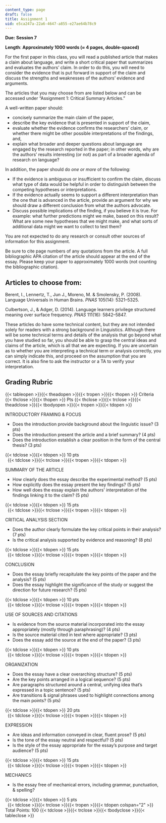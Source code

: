```yaml
---
content_type: page
draft: false
title: Assignment 1
uid: e5ca247a-22a6-4647-a855-e27ae64b78c9
---
```

**Due:** **Session 7**

**Length**: **Approximately 1000 words (≈ 4 pages, double-spaced)**

For the first paper in this class, you will read a published article that makes a claim about language, and write a short critical paper that summarizes and evaluates the authors’ claim. In order to do this, you will need to consider the evidence that is put forward in support of the claim and discuss the strengths and weaknesses of the authors’ evidence and arguments.

The articles that you may choose from are listed below and can be accessed under “Assignment 1: Critical Summary Articles.”

A well-written paper should:

- concisely summarize the main claim of the paper,
- describe the key evidence that is presented in support of the claim,
- evaluate whether the evidence confirms the researchers’ claim, or whether there might be other possible interpretations of the findings, and,
- explain what broader and deeper questions about language are engaged by the research reported in the paper; in other words, why are the authors’ results interesting (or not) as part of a broader agenda of research on language?

In addition, the paper should do *one or more* of the following:

- If the evidence is ambiguous or insufficient to confirm the claim, discuss what type of data would be helpful in order to distinguish between the competing hypotheses or interpretations.
- If the evidence actually seems to support a different interpretation than the one that is advanced in the article, provide an argument for why we should draw a different conclusion from what the authors advocate.
- Discuss possible implications of the finding, if you believe it is true. For example: what further predictions might we make, based on this result? What are some new hypotheses that we might make, and what sorts of additional data might we want to collect to test them?

You are not expected to do any research or consult other sources of information for this assignment.

Be sure to cite page numbers of any quotations from the article. A full bibliographic APA citation of the article should appear at the end of the essay. Please keep your paper to approximately 1000 words (not counting the bibliographic citation).

## Articles to choose from:

Berent, I., Lennertz, T., Jun J., Moreno, M. & Smolensky, P. (2008). Language Universals in Human Brains. *PNAS* 105(14): 5321–5325.

Culbertson, J., & Adger, D. (2014). Language learners privilege structured meaning over surface frequency. *PNAS* 111(16): 5842–5847.

These articles do have some technical content, but they are not intended solely for readers with a strong background in Linguistics. Although there will be some technical terms and details of the analysis that go beyond what you have studied so far, you should be able to grasp the central ideas and claims of the article, which is all that we are expecting. If you are uncertain as to whether you are interpreting a technical term or analysis correctly, you can simply indicate this, and proceed on the assumption that you are correct. It is also fine to ask the instructor or a TA to verify your interpretation.

## Grading Rubric

{{< tableopen >}}{{< theadopen >}}{{< tropen >}}{{< thopen >}}
Criteria
{{< thclose >}}{{< thopen >}}
Pts
{{< thclose >}}{{< trclose >}}{{< theadclose >}}{{< tbodyopen >}}{{< tropen >}}{{< tdopen >}}

INTRODUCTORY FRAMING & FOCUS

- Does the introduction provide background about the linguistic issue? (3 pts)
- Does the introduction present the article and a brief summary? (4 pts)
- Does the introduction establish a clear position in the form of the central thesis? (3 pts)

{{< tdclose >}}{{< tdopen >}}
10 pts    
 
{{< tdclose >}}{{< trclose >}}{{< tropen >}}{{< tdopen >}}

SUMMARY OF THE ARTICLE

- How clearly does the essay describe the experimental method? (5 pts)
- How explicitly does the essay present the key findings? (5 pts)
- How well does the essay explain the authors' interpretation of the findings linking it to the claim? (5 pts)

{{< tdclose >}}{{< tdopen >}}
15 pts    
 
{{< tdclose >}}{{< trclose >}}{{< tropen >}}{{< tdopen >}}

CRITICAL ANALYSIS SECTION

- Does the author clearly formulate the key critical points in their analysis? (7 pts)
- Is the critical analysis supported by evidence and reasoning? (8 pts)

{{< tdclose >}}{{< tdopen >}}
15 pts    
 
{{< tdclose >}}{{< trclose >}}{{< tropen >}}{{< tdopen >}}

CONCLUSION

- Does the essay briefly recapitulate the key points of the paper and the analysis? (5 pts)
- Does the essay highlight the significance of the study or suggest the direction for future research? (5 pts)

{{< tdclose >}}{{< tdopen >}}
10 pts    
 
{{< tdclose >}}{{< trclose >}}{{< tropen >}}{{< tdopen >}}

USE OF SOURCES AND CITATIONS

- Is evidence from the source material incorporated into the essay appropriately (mostly through paraphrasing)? (4 pts)
- Is the source material cited in text where appropriate? (3 pts)
- Does the essay add the source at the end of the paper? (3 pts)

{{< tdclose >}}{{< tdopen >}}
10 pts    
 
{{< tdclose >}}{{< trclose >}}{{< tropen >}}{{< tdopen >}}

ORGANIZATION

- Does the essay have a clear overarching structure? (5 pts)
- Are the key points arranged in a logical sequence? (5 pts)
- Are paragraphs structured around a central, unifying idea that’s expressed in a topic sentence? (5 pts)
- Are transitions & signal phrases used to highlight connections among the main points? (5 pts)

{{< tdclose >}}{{< tdopen >}}
20 pts    
 
{{< tdclose >}}{{< trclose >}}{{< tropen >}}{{< tdopen >}}

EXPRESSION

- Are ideas and information conveyed in clear, fluent prose? (5 pts)
- Is the tone of the essay neutral and respectful? (5 pts)
- Is the style of the essay appropriate for the essay’s purpose and target audience? (5 pts)

{{< tdclose >}}{{< tdopen >}}
15 pts    
 
{{< tdclose >}}{{< trclose >}}{{< tropen >}}{{< tdopen >}}

MECHANICS

- Is the essay free of mechanical errors, including grammar, punctuation, & spelling?

{{< tdclose >}}{{< tdopen >}}
5 pts    
 
{{< tdclose >}}{{< trclose >}}{{< tropen >}}{{< tdopen colspan="2" >}}
Total Points: 100
{{< tdclose >}}{{< trclose >}}{{< tbodyclose >}}{{< tableclose >}}